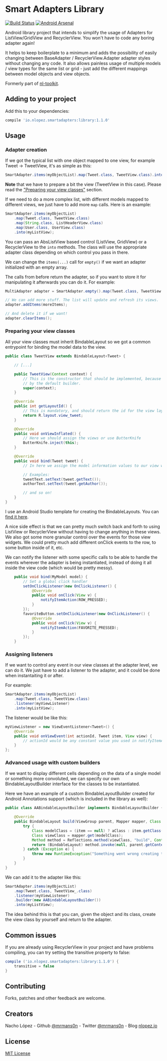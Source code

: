 Smart Adapters Library
======================

[![Build Status](https://travis-ci.org/mrmans0n/smart-adapters.svg?branch=master)](https://travis-ci.org/mrmans0n/smart-adapters) [![Android Arsenal](https://img.shields.io/badge/Android%20Arsenal-smart--adapters-green.svg?style=flat)](https://android-arsenal.com/details/1/1967)

Android library project that intends to simplify the usage of Adapters for ListView/GridView and RecyclerView. You won't have to code any boring adapter again!

It helps to keep boilerplate to a minimum and adds the possibility of easily changing between BaseAdapter / RecyclerView.Adapter adapter styles without changing any code. It also allows painless usage of multiple models / view types for the same list or grid - just add the different mappings between model objects and view objects.

Formerly part of [nl-toolkit](https://github.com/mrmans0n/nl-toolkit).

Adding to your project
----------------------

Add this to your dependencies:

```groovy
compile 'io.nlopez.smartadapters:library:1.1.0'
```

Usage
-----

### Adapter creation

If we got the typical list with one object mapped to one view, for example Tweet -> TweetView, it's as simple as this:

```java
SmartAdapter.items(myObjectList).map(Tweet.class, TweetView.class).into(myListView);
```

**Note** that we have to prepare a bit the view (TweetView in this case). Please read the ["Preparing your view classes"](#preparing-your-view-classes) section.

If we need to do a more complex list, with different models mapped to different views, we just have to add more `map` calls. Here is an example:

```java
SmartAdapter.items(myObjectList)
    .map(Tweet.class, TweetView.class)
    .map(String.class, ListHeaderView.class)
    .map(User.class, UserView.class)
    .into(myListView);
```

You can pass an AbsListView based control (ListView, GridView) or a RecyclerView to the `into` methods. The class will use the appropriate adapter class depending on which control you pass in there.

We can change the `items(...)` call for `empty()` if we want an adapter initialized with an empty array.

The calls from before return the adapter, so if you want to store it for manipulating it afterwards you can do it. For example:

```java
MultiAdapter adapter = SmartAdapter.empty().map(Tweet.class, TweetView.class).into(myListView);

// We can add more stuff. The list will update and refresh its views.
adapter.addItems(moreItems);

// And delete it if we want!
adapter.clearItems();
```

### Preparing your view classes

All your view classes must inherit BindableLayout<YourModelClass> so we got a common entrypoint for binding the model data to the view.

```java
public class TweetView extends BindableLayout<Tweet> {

    // [...]

    public TweetView(Context context) {
        // This is the constructor that should be implemented, because it's the one used internally
        // by the default builder.
        super(context);
    }

    @Override
    public int getLayoutId() {
        // This is mandatory, and should return the id for the view layout of this view
        return R.layout.view_tweet;
    }

    @Override
    public void onViewInflated() {
        // Here we should assign the views or use ButterKnife
        ButterKnife.inject(this);
    }

    @Override
    public void bind(Tweet tweet) {
        // In here we assign the model information values to our view widgets

        // Examples:
        tweetText.setText(tweet.getText());
        authorText.setText(tweet.getAuthor());

        // and so on!
    }
}
```

I use an Android Studio template for creating the BindableLayouts. You can [find it here](https://gist.github.com/mrmans0n/0999fafdc1dd563411fd).

A nice side effect is that we can pretty much switch back and forth to using ListView or RecyclerView without having to change anything in these views. We also got some more granular control over the events for those view widgets. We could pretty much add different onClick events to the row, to some button inside of it, etc.

We can notify the listener with some specific calls to be able to handle the events wherever the adapter is being instantiated, instead of doing it all inside the view code (which would be pretty messy).

```java
    public void bind(MyModel model) {
        // Set a global click handler
        setOnClickListener(new OnClickListener() {
            @Override
            public void onClick(View v) {
                notifyItemAction(ROW_PRESSED);
            }
        });
        favoriteButton.setOnClickListener(new OnClickListener() {
            @Override
            public void onClick(View v) {
                notifyItemAction(FAVORITE_PRESSED);
            }
        });
    }
```

### Assigning listeners

If we want to control any event in our view classes at the adapter level, we can do it. We just have to add a listener to the adapter, and it could be done when instantaiting it or after.

For example:

```java
SmartAdapter.items(myObjectList)
    .map(Tweet.class, TweetView.class)
    .listener(myViewListener)
    .into(myListView);
```

The listener would be like this:

```java
myViewListener = new ViewEventListener<Tweet>() {
    @Override
    public void onViewEvent(int actionId, Tweet item, View view) {
        // actionId would be any constant value you used in notifyItemAction.
    }
};
```

### Advanced usage with custom builders

If we want to display different cells depending on the data of a single model or something more convoluted, we can specify our own BindableLayoutBuilder interface for the classes to be instantiated.

Here we have an example of a custom BindableLayoutBuilder created for Android Annotations support (which is included in the library as well):

```java
public class AABindableLayoutBuilder implements BindableLayoutBuilder {

    @Override
    public BindableLayout build(ViewGroup parent, Mapper mapper, Class aClass, Object item) {
        try {
            Class modelClass = (item == null) ? aClass : item.getClass();
            Class viewClass = mapper.get(modelClass);
            Method method = Reflections.method(viewClass, "build", Context.class);
            return (BindableLayout) method.invoke(null, parent.getContext());
        } catch (Exception e) {
            throw new RuntimeException("Something went wrong creating the views", e);
        }
    }
}

```

We can add it to the adapter like this:

```java
SmartAdapter.items(myObjectList)
    .map(Tweet.class, TweetView_.class)
    .listener(myViewListener)
    .builder(new AABindableLayoutBuilder())
    .into(myListView);
```

The idea behind this is that you can, given the object and its class, create the view class by yourself and return to the adapter.

Common issues
-------------

If you are already using RecyclerView in your project and have problems compiling, you can try setting the transitive property to false:

```groovy
compile ('io.nlopez.smartadapters:library:1.1.0') {
    transitive = false
}
```

Contributing
------------
Forks, patches and other feedback are welcome.

Creators
--------

Nacho López - Github [@mrmans0n](https://github.com/mrmans0n) - Twitter [@mrmans0n](https://twitter.com/mrmans0n) - Blog [nlopez.io](http://nlopez.io)

License
-------

[MIT License](LICENSE)
